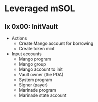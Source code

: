 # Leveraged mSOL

## Ix 0x00: InitVault
- Actions
  - Create Mango account for borrowing
  - Create token mint
- Input accounts
  - Mango program
  - Mango group
  - Mango account to init
  - Vault owner (the PDA)
  - System program
  - Signer (payer)
  - Marinade program
  - Marinade state account